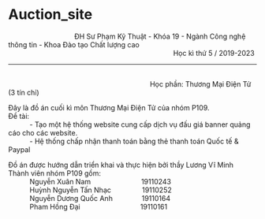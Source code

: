 # Auction_site

&nbsp;&nbsp;&nbsp;&nbsp;&nbsp;&nbsp;&nbsp;&nbsp;&nbsp;&nbsp;&nbsp;&nbsp;&nbsp;&nbsp;&nbsp;&nbsp;
&nbsp;&nbsp;&nbsp;&nbsp;&nbsp;&nbsp;&nbsp;&nbsp;&nbsp;&nbsp;&nbsp;&nbsp;&nbsp;&nbsp;&nbsp;&nbsp;
ĐH Sư Phạm Kỹ Thuật - Khóa 19 - Ngành Công nghệ thông tin - Khoa Đào tạo Chất lượng cao <br>
&nbsp;&nbsp;&nbsp;&nbsp;&nbsp;&nbsp;&nbsp;&nbsp;&nbsp;&nbsp;&nbsp;&nbsp;&nbsp;&nbsp;&nbsp;&nbsp;
&nbsp;&nbsp;&nbsp;&nbsp;&nbsp;&nbsp;&nbsp;&nbsp;&nbsp;&nbsp;&nbsp;&nbsp;&nbsp;&nbsp;&nbsp;&nbsp;
&nbsp;&nbsp;&nbsp;&nbsp;&nbsp;&nbsp;&nbsp;&nbsp;&nbsp;&nbsp;&nbsp;&nbsp;&nbsp;&nbsp;&nbsp;&nbsp;
&nbsp;&nbsp;&nbsp;&nbsp;&nbsp;&nbsp;&nbsp;&nbsp;&nbsp;&nbsp;&nbsp;&nbsp;&nbsp;&nbsp;&nbsp;&nbsp;
&nbsp;&nbsp;&nbsp;&nbsp;&nbsp;&nbsp;&nbsp;&nbsp;&nbsp;&nbsp;&nbsp;&nbsp;&nbsp;&nbsp;&nbsp;&nbsp;
Học kì thứ 5 / 2019-2023 <br> <hr> <br>
&nbsp;&nbsp;&nbsp;&nbsp;&nbsp;&nbsp;&nbsp;&nbsp;&nbsp;&nbsp;&nbsp;&nbsp;&nbsp;&nbsp;&nbsp;&nbsp;
&nbsp;&nbsp;&nbsp;&nbsp;&nbsp;&nbsp;&nbsp;&nbsp;&nbsp;&nbsp;&nbsp;&nbsp;&nbsp;&nbsp;&nbsp;&nbsp;
&nbsp;&nbsp;&nbsp;&nbsp;&nbsp;&nbsp;&nbsp;&nbsp;&nbsp;&nbsp;&nbsp;&nbsp;&nbsp;&nbsp;&nbsp;&nbsp;
&nbsp;&nbsp;&nbsp;&nbsp;&nbsp;&nbsp;&nbsp;&nbsp;&nbsp;&nbsp;&nbsp;&nbsp;&nbsp;&nbsp;&nbsp;&nbsp;
&nbsp;&nbsp;&nbsp;&nbsp;
Học phần: Thương Mại Điện Tử (3 tín chỉ)

Đây là đồ án cuối kì môn Thương Mại Điện Tử của nhóm P109. <br>
Đề tài: <br>
&nbsp;&nbsp;&nbsp;&nbsp;&nbsp;&nbsp;&nbsp;&nbsp;&nbsp;&nbsp; - Tạo một hệ thống website cung cấp dịch vụ đấu giá banner quảng cáo cho các website.<br>
&nbsp;&nbsp;&nbsp;&nbsp;&nbsp;&nbsp;&nbsp;&nbsp;&nbsp;&nbsp; - Hệ thống chấp nhận thanh toán bằng thẻ thanh toán Quốc tế & Paypal      

Đồ án được hướng dẫn triển khai và thực hiện bởi thầy Lương Vĩ Minh <br>
Thành viên nhóm P109 gồm:<br>
&nbsp;&nbsp;&nbsp;&nbsp;&nbsp;&nbsp;&nbsp;&nbsp;&nbsp;&nbsp;
Nguyễn Xuân Nam     &nbsp;&nbsp;&nbsp;&nbsp;&nbsp;&nbsp;&nbsp;&nbsp;&nbsp;&nbsp;&nbsp;&nbsp;&nbsp;
&nbsp;&nbsp;&nbsp;&nbsp;&nbsp;&nbsp;&nbsp;&nbsp;&nbsp;&nbsp;      19110243<br>
&nbsp;&nbsp;&nbsp;&nbsp;&nbsp;&nbsp;&nbsp;&nbsp;&nbsp;&nbsp;
Huỳnh Nguyễn Tấn Nhạc   &nbsp;&nbsp;&nbsp;&nbsp;&nbsp;&nbsp;&nbsp;&nbsp;&nbsp;&nbsp;&nbsp;&nbsp;&nbsp;&nbsp;  19110252<br>
&nbsp;&nbsp;&nbsp;&nbsp;&nbsp;&nbsp;&nbsp;&nbsp;&nbsp;&nbsp;
Nguyễn Dương Quốc Anh   &nbsp;&nbsp;&nbsp;&nbsp;&nbsp;&nbsp;&nbsp;&nbsp;&nbsp;&nbsp;&nbsp;&nbsp;&nbsp;  19110164<br>
&nbsp;&nbsp;&nbsp;&nbsp;&nbsp;&nbsp;&nbsp;&nbsp;&nbsp;&nbsp;
Pham Hồng Đại   &nbsp;&nbsp;&nbsp;&nbsp;&nbsp;&nbsp;&nbsp;&nbsp;&nbsp;&nbsp;&nbsp;&nbsp;&nbsp;&nbsp;
&nbsp;&nbsp;&nbsp;&nbsp;&nbsp;&nbsp;&nbsp;&nbsp;&nbsp;&nbsp;&nbsp;&nbsp;&nbsp;&nbsp;  19110161<br>
  
